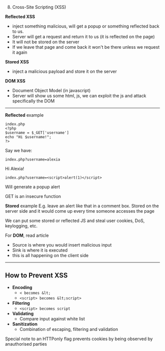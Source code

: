 8. Cross-Site Scripting (XSS)

**Reflected XSS**
- inject something malicious, will get a popup or something reflected back to us. 
- Server will get a request and return it to us (it is reflected on the page)
- It will not be stored on the server
- If we leave that page and come back it won't be there unless we request it again

**Stored XSS**
- inject a malicious payload and store it on the server

**DOM XSS**
- Document Object Model (in javascript)
- Server will show us some html, js, we can exploit the js and attack specifically the DOM

***
**Reflected** example

```
index.php
<?php
$username = $_GET['username']
echo "Hi $username!";
?>
```

Say we have:
```
index.php?username=alexia
```
Hi Alexia!

```
index.php?username=<script>alert(1)</script>
```
Will generate a popup alert

GET is an insecure function

**Stored** example
E.g. leave an alert like that in a comment box. Stored on the server side and it would come up every time someone accesses the page

We can put some stored or reflected JS and steal user cookies, DoS, keylogging, etc.

For **DOM**, read article
- Source is where you would insert malicious input
- Sink is where it is executed
- this is all happening on the client side

***

## How to Prevent XSS

- **Encoding**
	- `< becomes &lt;`
	- `<script> becomes &lt;script>`
- **Filtering**
	- `<script> becomes script`
- **Validating**
	- Compare input against white list
- **Sanitization**
	- Combination of escaping, filtering and validation

Special note to an HTTPonly flag
prevents cookies by being observed by anauthorised parties

